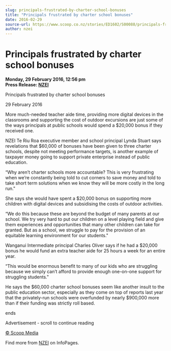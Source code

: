 ```yaml
---
slug: principals-frustrated-by-charter-school-bonuses
title: "Principals frustrated by charter school bonuses"
date: 2016-02-29
source-url: https://www.scoop.co.nz/stories/ED1602/S00088/principals-frustrated-by-charter-school-bonuses.htm
author: nzei
---
```

Principals frustrated by charter school bonuses
===============================================

**Monday, 29 February 2016, 12:56 pm**  
**Press Release: [NZEI](https://info.scoop.co.nz/NZEI)**

  
Principals frustrated by charter school bonuses

29 February 2016

More much-needed teacher aide time, providing more digital devices in the classrooms and supporting the cost of outdoor excursions are just some of the ways principals at public schools would spend a $20,000 bonus if they received one.

NZEI Te Riu Roa executive member and school principal Lynda Stuart says revelations that $60,000 of bonuses have been given to three charter schools, despite not meeting performance targets, is another example of taxpayer money going to support private enterprise instead of public education.

“Why aren’t charter schools more accountable? This is very frustrating when we’re constantly being told to cut corners to save money and told to take short term solutions when we know they will be more costly in the long run."

She says she would have spent a $20,000 bonus on supporting more children with digital devices and subsidising the costs of outdoor activities.

“We do this because these are beyond the budget of many parents at our school. We try very hard to put our children on a level playing field and give them experiences and opportunities that many other children can take for granted. But as a school, we struggle to pay for the provision of an equitable learning environment for our students."

Wanganui Intermediate principal Charles Oliver says if he had a $20,000 bonus he would fund an extra teacher aide for 25 hours a week for an entire year.

“This would be enormous benefit to many of our kids who are struggling because we simply can’t afford to provide enough one-on-one support for struggling students."

He says the $60,000 charter school bonuses seem like another insult to the public education sector, especially as they come on top of reports last year that the privately-run schools were overfunded by nearly $900,000 more than if their funding was strictly roll based.

ends

Advertisement - scroll to continue reading





[© Scoop Media](http://www.scoop.co.nz/about/terms.html)

Find more from [NZEI](https://info.scoop.co.nz/NZEI) on InfoPages.